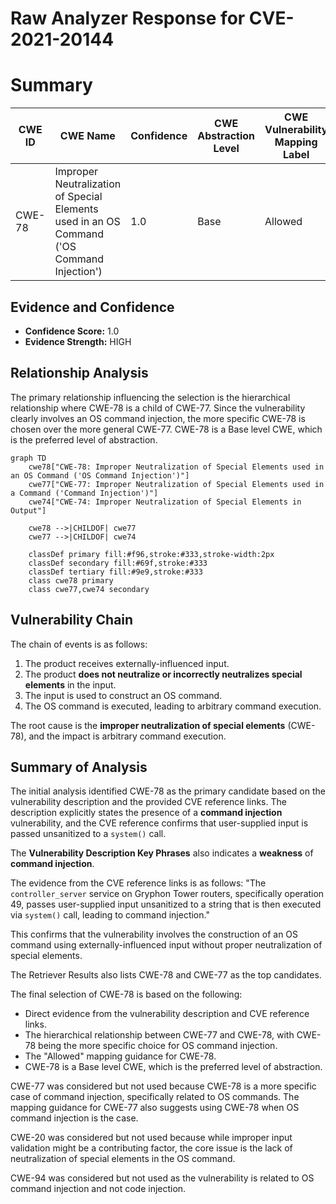 # Raw Analyzer Response for CVE-2021-20144

# Summary
| CWE ID | CWE Name | Confidence | CWE Abstraction Level | CWE Vulnerability Mapping Label | CWE-Vulnerability Mapping Notes |
|---|---|---|---|---|---|
| CWE-78 | Improper Neutralization of Special Elements used in an OS Command ('OS Command Injection') | 1.0 | Base | Allowed | Primary CWE |

## Evidence and Confidence

*   **Confidence Score:** 1.0
*   **Evidence Strength:** HIGH

## Relationship Analysis
The primary relationship influencing the selection is the hierarchical relationship where CWE-78 is a child of CWE-77. Since the vulnerability clearly involves an OS command injection, the more specific CWE-78 is chosen over the more general CWE-77. CWE-78 is a Base level CWE, which is the preferred level of abstraction.

```mermaid
graph TD
    cwe78["CWE-78: Improper Neutralization of Special Elements used in an OS Command ('OS Command Injection')"]
    cwe77["CWE-77: Improper Neutralization of Special Elements used in a Command ('Command Injection')"]
    cwe74["CWE-74: Improper Neutralization of Special Elements in Output"]

    cwe78 -->|CHILDOF| cwe77
    cwe77 -->|CHILDOF| cwe74
    
    classDef primary fill:#f96,stroke:#333,stroke-width:2px
    classDef secondary fill:#69f,stroke:#333
    classDef tertiary fill:#9e9,stroke:#333
    class cwe78 primary
    class cwe77,cwe74 secondary
```

## Vulnerability Chain
The chain of events is as follows:
1.  The product receives externally-influenced input.
2.  The product **does not neutralize or incorrectly neutralizes special elements** in the input.
3.  The input is used to construct an OS command.
4.  The OS command is executed, leading to arbitrary command execution.

The root cause is the **improper neutralization of special elements** (CWE-78), and the impact is arbitrary command execution.

## Summary of Analysis
The initial analysis identified CWE-78 as the primary candidate based on the vulnerability description and the provided CVE reference links. The description explicitly states the presence of a **command injection** vulnerability, and the CVE reference confirms that user-supplied input is passed unsanitized to a `system()` call.

The **Vulnerability Description Key Phrases** also indicates a **weakness** of **command injection**.

The evidence from the CVE reference links is as follows: "The `controller_server` service on Gryphon Tower routers, specifically operation 49, passes user-supplied input unsanitized to a string that is then executed via `system()` call, leading to command injection."

This confirms that the vulnerability involves the construction of an OS command using externally-influenced input without proper neutralization of special elements.

The Retriever Results also lists CWE-78 and CWE-77 as the top candidates.

The final selection of CWE-78 is based on the following:
*   Direct evidence from the vulnerability description and CVE reference links.
*   The hierarchical relationship between CWE-77 and CWE-78, with CWE-78 being the more specific choice for OS command injection.
*   The "Allowed" mapping guidance for CWE-78.
*   CWE-78 is a Base level CWE, which is the preferred level of abstraction.

CWE-77 was considered but not used because CWE-78 is a more specific case of command injection, specifically related to OS commands. The mapping guidance for CWE-77 also suggests using CWE-78 when OS command injection is the case.

CWE-20 was considered but not used because while improper input validation might be a contributing factor, the core issue is the lack of neutralization of special elements in the OS command.

CWE-94 was considered but not used as the vulnerability is related to OS command injection and not code injection.